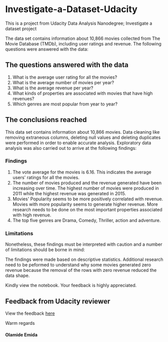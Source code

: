 # Investigate-a-Dataset-Udacity

This is a project from Udacity Data Analysis Nanodegree; Investigate a dataset project

The data set contains information about 10,866 movies collected from The Movie Database (TMDb), including user ratings and revenue. The following questions were answered with the data:

## The questions answered with the data
1. What is the average user rating for all the movies?
2. What is the average number of movies per year?
3. What is the average revenue per year?
4. What kinds of properties are associated with movies that have high revenues?
5. Which genres are most popular from year to year?

## The conclusions reached
This data set contains information about 10,866 movies. Data cleaning like removing extraneous columns, deleting null values and deleting duplicates were performed in order to enable accurate analysis. Exploratory data analysis was also carried out to arrive at the following findings:

### Findings

1. The vote average for the movies is 6.16. This indicates the average users' ratings for all the movies.
2. The number of movies produced and the revenue generated have been increasing over time. The highest number of movies were produced in 2011 while the highest revenue was generated in 2015.
3. Movies' Popularity seems to be more positively correlated with revenue. Movies with more popularity seems to generate higher revenue. More research needs to be done on the most important properties associated with high revenue.
4. The top five genres are Drama, Comedy, Thriller, action and adventure.

### Limitations
Nonetheless, these findings must be interpreted with caution and a number of limitations should be borne in mind:

The findings were made based on descriptive statistics.
Additional research need to be peformed to understand why some movies generated zero revenue because the removal of the rows with zero revenue reduced the data shape.

Kindly view the notebook. Your feedback is highly appreciated.

## Feedback from Udacity reviewer
View the feedback [here](https://drive.google.com/file/d/1PRf1VhsH_b5krJxkbSdWNpDxrcLkdWyD/view?usp=sharing)

Warm regards

#### Olamide Emida
